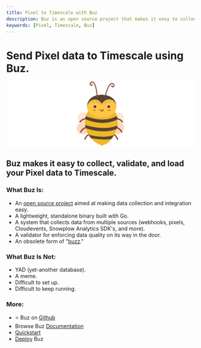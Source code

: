 ```yaml
---
title: Pixel to Timescale with Buz
description: Buz is an open source project that makes it easy to collect, validate, and load Pixel data to Timescale.
keywords: [Pixel, Timescale, Buz]
---
```


# Send Pixel data to Timescale using Buz.

![buzz](../../../static/img/buzz.png)


## Buz makes it easy to collect, validate, and load your Pixel data to Timescale.


### What Buz Is:

- An [open source project](https://github.com/silverton-io/buz) aimed at making data collection and integration easy.
- A lightweight, standalone binary built with Go.
- A system that collects data from multiple sources (webhooks, pixels, Cloudevents, Snowplow Analytics SDK's, and more).
- A validator for enforcing data quality on its way in the door.
- An obsolete form of "[buzz](https://www.merriam-webster.com/dictionary/buzz)."


### What Buz Is Not:

- YAD (yet-another database).
- A meme.
- Difficult to set up.
- Difficult to keep running.


### More:
- ⭐ Buz on [Github](https://github.com/silverton-io/buz)
- Browse Buz [Documentation](/)
- [Quickstart](/examples/quickstart)
- [Deploy](category/deploying-buz) Buz
